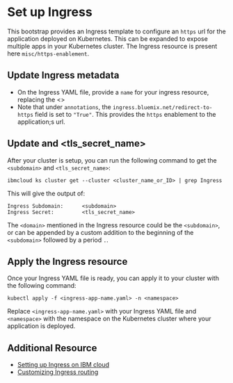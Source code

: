 # Set up Ingress

This bootstrap provides an Ingress template to configure an `https` url for the application deployed on Kubernetes. This can be expanded to expose multiple apps in your Kubernetes cluster.  The Ingress resource is present here `misc/https-enablement`.

## Update Ingress metadata

*  On the Ingress YAML file, provide a `name` for your ingress resource, replacing the <<ingress-resource-name>>
*  Note that under `annotations`, the `ingress.bluemix.net/redirect-to-https` field is set to `"True"`.  This provides the `https` enablement to the application;s url.

## Update <domain> and <tls_secret_name>

After your cluster is setup, you can run the following command to get the `<subdomain>` and `<tls_secret_name>`:
```
ibmcloud ks cluster get --cluster <cluster_name_or_ID> | grep Ingress
```
This will give the output of:
```
Ingress Subdomain:      <subdomain>
Ingress Secret:         <tls_secret_name>
```

The `<domain>` mentioned in the Ingress resource could be the `<subdomain>`, or can be appended by a custom addition to the beginning of the `<subdomain>` followed by a period `.`.


## Apply the Ingress resource

Once your Ingress YAML file is ready, you can apply it to your cluster with the following command:
```
kubectl apply -f <ingress-app-name.yaml> -n <namespace>
```
Replace `<ingress-app-name.yaml>` with your Ingress YAML file and `<namespace>` with the namespace on the Kubernetes cluster where your application is deployed. 


## Additional Resource
* [Setting up Ingress on IBM cloud](https://cloud.ibm.com/docs/containers?topic=containers-ingress)
* [Customizing Ingress routing](https://cloud.ibm.com/docs/containers?topic=containers-ingress_annotation)
